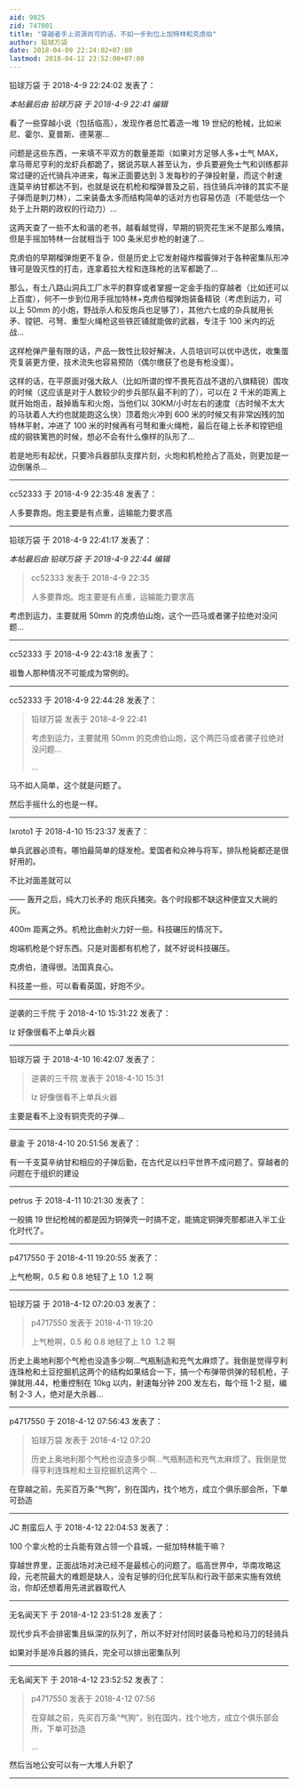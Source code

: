 ```yaml
---
aid: 9025
zid: 747001
title: "穿越者手上资源尚可的话，不如一步到位上加特林和克虏伯"
author: 铅球万袋
date: 2018-04-09 22:24:02+07:00
lastmod: 2018-04-12 23:52:00+07:00
---
```


铅球万袋 于 2018-4-9 22:24:02 发表了：

_本帖最后由 铅球万袋 于 2018-4-9 22:41 编辑_

看了一些穿越小说（包括临高），发现作者总忙着造一堆 19 世纪的枪械，比如米尼、霍尔、夏普斯、德莱塞...

问题是这些东西，一来填不平双方的数量差距（如果对方足够人多+士气 MAX，拿马蒂尼亨利的龙虾兵都跪了，据说苏联人甚至认为，步兵要避免士气和训练都非常过硬的近代骑兵冲进来，每米正面要达到 3 发每秒的子弹投射量，而这个射速连莫辛纳甘都达不到，也就是说在机枪和榴弹普及之前，挡住骑兵冲锋的其实不是子弹而是刺刀林），二来装备太多而结构简单的话对方也容易仿造（不能低估一个处于上升期的政权的行动力）...

这两天查了一些不太和谐的老书，越看越觉得，早期的铜壳花生米不是那么难搞，但是手摇加特林一台就相当于 100 条米尼步枪的射速了...

克虏伯的早期榴弹炮更不复杂，但是历史上它发射碰炸榴霰弹对于各种密集队形冲锋可是毁灭性的打击，连拿着拉大栓和连珠枪的法军都跪了...

那么，有土八路山洞兵工厂水平的群穿或者掌握一定金手指的穿越者（比如还可以上百度），何不一步到位用手摇加特林+克虏伯榴弹炮装备精锐（考虑到运力，可以上 50mm 的小炮，野战杀人和反炮兵也足够了），其他六七成的杂兵就用长矛、镗钯、弓弩、重型火绳枪这些铁匠铺就能做的武器，专注于 100 米内的近战...

这样枪弹产量有限的话，产品一致性比较好解决，人员培训可以优中选优，收集蛋壳复装更方便，技术流失也容易预防（偶尔缴获了也是有枪没蛋）。

这样的话，在平原面对强大敌人（比如所谓的悍不畏死百战不退的八旗精锐）围攻的时候（这应该是对于人数较少的步兵部队最不利的了），可以在 2 千米的距离上就开始炮击，敲掉盾车和火炮，当他们以 30KM/小时左右的速度（古时候不太大的马驮着人大约也就能跑这么快）顶着炮火冲到 600 米的时候又有非常凶残的加特林平射，冲进了 100 米的时候再有弓弩和重火绳枪，最后在碰上长矛和镗钯组成的钢铁篱笆的时候，想必不会有什么像样的队形了...

若是地形有起伏，只要冷兵器部队支撑片刻，火炮和机枪抢占了高处，则更加是一边倒屠杀...

---

cc52333 于 2018-4-9 22:35:48 发表了：

人多要靠炮。炮主要是有点重，运输能力要求高

---

铅球万袋 于 2018-4-9 22:41:17 发表了：

_本帖最后由 铅球万袋 于 2018-4-9 22:44 编辑_

> cc52333 发表于 2018-4-9 22:35
>
> 人多要靠炮。炮主要是有点重，运输能力要求高

考虑到运力，主要就用 50mm 的克虏伯山炮，这个一匹马或者骡子拉绝对没问题...

---

cc52333 于 2018-4-9 22:43:18 发表了：

祖鲁人那种情况不可能成为常例的。

---

cc52333 于 2018-4-9 22:44:28 发表了：

> 铅球万袋 发表于 2018-4-9 22:41
>
> 考虑到运力，主要就用 50mm 的克虏伯山炮，这个两匹马或者骡子拉绝对没问题...
>
> ...

马不如人简单，这个就是问题了。

然后手摇什么的也是一样。

---

lxroto1 于 2018-4-10 15:23:37 发表了：

单兵武器必须有。哪怕最简单的燧发枪。爱国者和众神与将军，排队枪毙都还是很好用的。

不比对面差就可以

—— 轰开之后，纯大刀长矛的 炮灰兵猪突。各个时段都不缺这种便宜又大碗的灰。

400m 距离之外。机枪比曲射火力好一些。科技碾压的情况下。

炮端机枪是个好东西。只是对面都有机枪了，就不好说科技碾压。

克虏伯，渣得很。法国真良心。

科技差一些，可以看看英国，好炮不少。

---

逆袭的三千院 于 2018-4-10 15:31:22 发表了：

lz 好像很看不上单兵火器

---

铅球万袋 于 2018-4-10 16:42:07 发表了：

> 逆袭的三千院 发表于 2018-4-10 15:31
>
> lz 好像很看不上单兵火器

主要是看不上没有铜壳壳的子弹...

---

章渝 于 2018-4-10 20:51:56 发表了：

有一千支莫辛纳甘和相应的子弹后勤，在古代足以扫平世界不成问题了。穿越者的问题在于组织的建设

---

petrus 于 2018-4-11 10:21:30 发表了：

一般搞 19 世纪枪械的都是因为铜弹壳一时搞不定，能搞定铜弹壳那都进入半工业化时代了。

---

p4717550 于 2018-4-11 19:20:55 发表了：

上气枪啊，0.5 和 0.8 地轻了上 1.0&nbsp;&nbsp;1.2 啊

---

铅球万袋 于 2018-4-12 07:20:03 发表了：

> p4717550 发表于 2018-4-11 19:20
>
> 上气枪啊，0.5 和 0.8 地轻了上 1.0&nbsp;&nbsp;1.2 啊

历史上奥地利那个气枪也没造多少啊...气瓶制造和充气太麻烦了。我倒是觉得亨利连珠枪和土豆挖掘机这两个的结构如果结合一下，搞一个布弹带供弹的轻机枪，子弹就用.44，枪重控制在 10kg 以内，射速每分钟 200 发左右，每个班 1-2 挺，编制 2-3 人，绝对是大杀器...

---

p4717550 于 2018-4-12 07:56:43 发表了：

> 铅球万袋 发表于 2018-4-12 07:20
>
> 历史上奥地利那个气枪也没造多少啊...气瓶制造和充气太麻烦了。我倒是觉得亨利连珠枪和土豆挖掘机这两个 ...

在穿越之前，先买百万条“气狗”，别在国内，找个地方，成立个俱乐部会所，下单可劲造

---

JC 荆蛮后人 于 2018-4-12 22:04:53 发表了：

100 个拿火枪的士兵能有效占领一个县城，一挺加特林能干嘛？

穿越世界里，正面战场对决已经不是最核心的问题了。临高世界中，华南攻略这段，元老院最大的难题是缺人，没有足够的归化民军队和行政干部来实施有效统治，你却还想着用先进武器取代人

---

无名闻天下 于 2018-4-12 23:51:28 发表了：

现代步兵不会排密集且纵深的队列了，所以不好对付同时装备马枪和马刀的轻骑兵

如果对手是冷兵器的骑兵，完全可以排出密集队列

---

无名闻天下 于 2018-4-12 23:52:52 发表了：

> p4717550 发表于 2018-4-12 07:56
>
> 在穿越之前，先买百万条“气狗”，别在国内，找个地方，成立个俱乐部会所，下单可劲造
>
> ...

然后当地公安可以有一大堆人升职了

---
